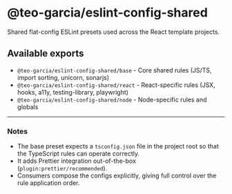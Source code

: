 # @teo-garcia/eslint-config-shared

Shared flat-config ESLint presets used across the React template projects.

## Available exports

- `@teo-garcia/eslint-config-shared/base` - Core shared rules (JS/TS, import sorting, unicorn, sonarjs)
- `@teo-garcia/eslint-config-shared/react` - React-specific rules (JSX, hooks, a11y, testing-library, playwright)
- `@teo-garcia/eslint-config-shared/node` - Node-specific rules and globals

---

### Notes

- The base preset expects a `tsconfig.json` file in the project root so that the TypeScript rules can operate correctly.
- It adds Prettier integration out-of-the-box (`plugin:prettier/recommended`).
- Consumers compose the configs explicitly, giving full control over the rule application order.
